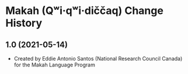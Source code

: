 Makah (Qʷi·qʷi·diččaq) Change History
=====================================

1.0 (2021-05-14)
----------------
* Created by Eddie Antonio Santos (National Research Council Canada) for the Makah Language Program
